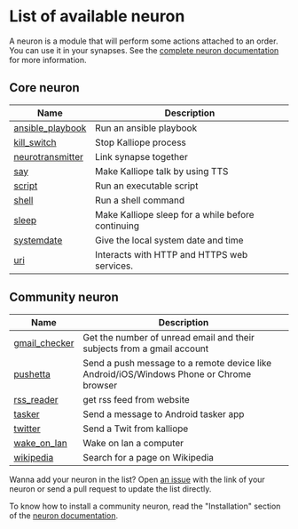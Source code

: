 # List of available neuron

A neuron is a module that will perform some actions attached to an order. You can use it in your synapses. See the [complete neuron documentation](neurons.md) for more information.

## Core neuron

| Name                                                      | Description                                       |
|-----------------------------------------------------------|---------------------------------------------------|
| [ansible_playbook](../kalliope/neurons/ansible_playbook/) | Run an ansible playbook                           |
| [kill_switch](../kalliope/neurons/kill_switch/)           | Stop Kalliope process                             |
| [neurotransmitter](../kalliope/neurons/neurotransmitter/) | Link synapse together                             |
| [say](../kalliope/neurons/say/)                           | Make Kalliope talk by using TTS                   |
| [script](../kalliope/neurons/script/)                     | Run an executable script                          |
| [shell](../kalliope/neurons/shell/)                       | Run a shell command                               |
| [sleep](../kalliope/neurons/sleep/)                       | Make Kalliope sleep for a while before continuing |
| [systemdate](../kalliope/neurons/systemdate/)             | Give the local system date and time               |
| [uri](../kalliope/neurons/uri/)                           | Interacts with HTTP and HTTPS web services.       |

## Community neuron

| Name                                                                           | Description                                                                             |
|--------------------------------------------------------------------------------|-----------------------------------------------------------------------------------------|
| [gmail_checker](https://github.com/kalliope-project/kalliope_neuron_gmail)     | Get the number of unread email and their subjects from a gmail account                  |
| [pushetta](https://github.com/kalliope-project/kalliope_neuron_pushetta)       | Send a push message to a remote device like Android/iOS/Windows Phone or Chrome browser |
| [rss_reader](https://github.com/kalliope-project/kalliope_neuron_rss_reader)   | get rss feed from website                                                               |
| [tasker](https://github.com/kalliope-project/kalliope_neuron_tasker)           | Send a message to Android tasker app                                                    |
| [twitter](https://github.com/kalliope-project/kalliope_neuron_twitter)         | Send a Twit from kalliope                                                               |
| [wake_on_lan](https://github.com/kalliope-project/kalliope_neuron_wake_on_lan) | Wake on lan a computer                                                                  |
| [wikipedia](https://github.com/kalliope-project/kalliope_neuron_wikipedia)     | Search for a page on Wikipedia                                                          |

Wanna add your neuron in the list? Open [an issue](../../issues) with the link of your neuron or send a pull request to update the list directly.

To know how to install a community neuron, read the "Installation" section of the [neuron documentation](neurons.md).
